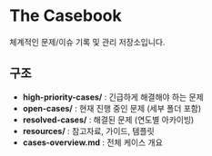 
# The Casebook

체계적인 문제/이슈 기록 및 관리 저장소입니다.

## 구조
- **high-priority-cases/** : 긴급하게 해결해야 하는 문제
- **open-cases/** : 현재 진행 중인 문제 (세부 폴더 포함)
- **resolved-cases/** : 해결된 문제 (연도별 아카이빙)
- **resources/** : 참고자료, 가이드, 템플릿
- **cases-overview.md** : 전체 케이스 개요
